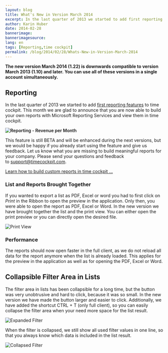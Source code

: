 ```yaml
---
layout: blog
title: What's New in Version March 2014
excerpt: In the last quarter of 2013 we started to add first reporting features to time cockpit. This month we are glad to announce that you are now able to build your own reports with Microsoft Reporting Services and view them in time cockpit.
author: Karin Huber
date: 2014-02-28
bannerimage: 
bannerimagesource: 
lang: en
tags: [Reporting,time cockpit]
permalink: /blog/2014/02/28/Whats-New-in-Version-March-2014
---
```


<p>
  <strong>The new version March 2014 (1.22) is downwards compatible to version March 2013 (1.10) and later. You can use all of these versions in a single account simultaneously.</strong>
</p><h2>Reporting</h2><p>In the last quarter of 2013 we started to add <a title="Reporting in Time Cockpit" href="http://www.timecockpit.com/blog/2013/11/27/Reporting-Preview-Improvements">first reporting features</a> to time cockpit. This month we are glad to announce that you are now able to build your own reports with Microsoft Reporting Services and view them in time cockpit.</p><p>
  <span style="font-weight: 600;">
    <img title="Reporting - Revenue per Month" src="{{site.baseurl}}/content/images/blog/2014/02/RevenuePerMonth.png" alt="Reporting - Revenue per Month" />
  </span>
</p><p>This feature is still BETA and will be enhanced during the next versions, but we would be happy if you already start using the feature and give us feedback. Let us know what you are missing to build meaningful reports for your company. Please send your questions and feedback to <a href="mailto:support@timecockpit.com">support@timecockpit.com</a>.</p><p class="textaligncenter">
  <a href="http://www.timecockpit.com/blog/2014/02/27/Building-Custom-Reports-in-Time-Cockpit" rel="Build custom reports for time cockpit" title="Build custom reports for time cockpit" class="linkButton">Learn how to build custom reports in time cockpit ...</a>
</p><h3 class="textalignleft">List and Reports Brought Together</h3><p>If you wanted to export a list as PDF, Excel or word you had to first click on <em>Print</em> in the Ribbon to open the preview in the application. Only then, you were able to open the report as PDF, Excel or Word. In the new version we have brought together the list and the print view. You can either open the print preview or you can directly open the desired file.</p><p>
  <img title="Print View" src="{{site.baseurl}}/content/images/blog/2014/02/PrintView.png" alt="Print View" />
</p><h3 class="textalignleft">Performance</h3><p>The reports should now open faster in the full client, as we do not reload all data for the report anymore when the list is already loaded. This applies for the preview in the application as well as for opening the PDF, Excel or Word.</p><h2 class="textalignleft">Collapsible Filter Area in Lists</h2><p>The filter area in lists has been collapsible for a long time, but the button was very unobtrusive and hard to click, because it was so small. In the new version we have made the button larger and easier to click. Additionally, we have added the shortcut CTRL + T (only full client), so you can easily collapse the filter area when your need more space for the list result.</p><p>
  <img title="Expanded Filter" src="{{site.baseurl}}/content/images/blog/2014/02/Filter.png" alt="Expanded Filter" />
</p><p>When the filter is collapsed, we still show all used filter values in one line, so that you always know which data is included in the list result.</p><p>
  <img title="Collapsed Filter" src="{{site.baseurl}}/content/images/blog/2014/02/CollapsedFilter.png" alt="Collapsed Filter" />
</p>